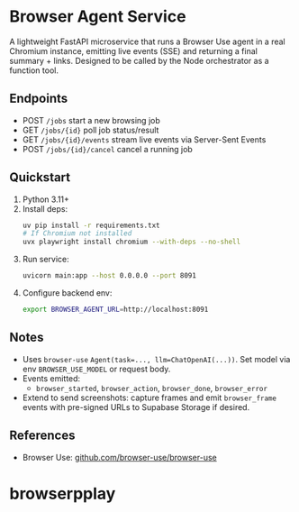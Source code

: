 # Browser Agent Service

A lightweight FastAPI microservice that runs a Browser Use agent in a real Chromium instance, emitting live events (SSE) and returning a final summary + links. Designed to be called by the Node orchestrator as a function tool.

## Endpoints
- POST `/jobs` start a new browsing job
- GET `/jobs/{id}` poll job status/result
- GET `/jobs/{id}/events` stream live events via Server-Sent Events
- POST `/jobs/{id}/cancel` cancel a running job

## Quickstart
1. Python 3.11+
2. Install deps:
   ```bash
   uv pip install -r requirements.txt
   # If Chromium not installed
   uvx playwright install chromium --with-deps --no-shell
   ```
3. Run service:
   ```bash
   uvicorn main:app --host 0.0.0.0 --port 8091
   ```
4. Configure backend env:
   ```bash
   export BROWSER_AGENT_URL=http://localhost:8091
   ```

## Notes
- Uses `browser-use` `Agent(task=..., llm=ChatOpenAI(...))`. Set model via env `BROWSER_USE_MODEL` or request body.
- Events emitted:
  - `browser_started`, `browser_action`, `browser_done`, `browser_error`
- Extend to send screenshots: capture frames and emit `browser_frame` events with pre-signed URLs to Supabase Storage if desired.

## References
- Browser Use: [github.com/browser-use/browser-use](https://github.com/browser-use/browser-use)

# browserpplay
